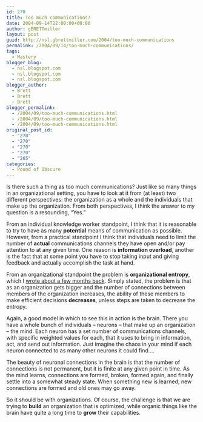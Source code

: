 ```yaml
---
id: 270
title: Too much communications?
date: 2004-09-14T22:00:00+00:00
author: gBRETTmiller
layout: post
guid: http://nsl.gbrettmiller.com/2004/too-much-communications
permalink: /2004/09/14/too-much-communications/
tags:
  - Mastery
blogger_blog:
  - nsl.blogspot.com
  - nsl.blogspot.com
  - nsl.blogspot.com
blogger_author:
  - Brett
  - Brett
  - Brett
blogger_permalink:
  - /2004/09/too-much-communications.html
  - /2004/09/too-much-communications.html
  - /2004/09/too-much-communications.html
original_post_id:
  - "270"
  - "270"
  - "270"
  - "270"
  - "265"
categories:
  - Pound of Obscure
---
```

Is there such a thing as too much communications? Just like so many things in an organizational setting, you have to look at it from (at least) two different perspectives: the organization as a whole and the individuals that make up the organization. From both perspectives, I think the answer to my question is a resounding, &#8220;Yes.&#8221;

From an individual knowledge worker standpoint, I think that it is reasonable to try to have as many **potential** means of communication as possible. However, from a practical standpoint I think that individuals need to limit the number of **actual** communications channels they have open and/or pay attention to at any given time. One reason is **information overload**, another is the fact that at some point you have to stop taking input and giving feedback and actually accomplish the task at hand.

From an organizational standpoint the problem is **organizational entropy**, which I [wrote about a few months back](http://nsl.blogspot.com/2004_04_01_nsl_archive.html#108205474521230199). Simply stated, the problem is that as an organization gets bigger and the number of connections between members of the organization increases, the ability of these members to make efficient decisions **decreases**, unless steps are taken to decrease the entropy.

Again, a good model in which to see this in action is the brain. There you have a whole bunch of individuals &#8211; neurons &#8211; that make up an organization &#8211; the mind. Each neuron has a set number of communications channels, with specific weighted values for each, that it uses to bring in information, act, and send out information. Just imagine the chaos in your mind if each neuron connected to as many other neurons it could find&#8230;.

The beauty of neuronal connections in the brain is that the number of connections is not permanent, but it is finite at any given point in time. As the mind learns, connections are formed, broken, formed again, and finally settle into a somewhat steady state. When something new is learned, new connections are formed and old ones may go away.

So it should be with organizations. Of course, the challenge is that we are trying to **build** an organization that is optimized, while organic things like the brain have quite a long time to **grow** their capabilities.